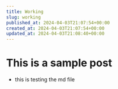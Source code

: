 ```yaml
---
title: Working
slug: working
published_at: 2024-04-03T21:07:54+00:00
created_at: 2024-04-03T21:07:54+00:00
updated_at: 2024-04-03T21:08:40+00:00
---
```


# This is a sample post

- this is testing the md file
